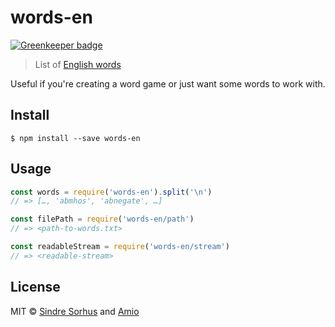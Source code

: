 # words-en

[![Greenkeeper badge](https://badges.greenkeeper.io/amio/words-en.svg)](https://greenkeeper.io/)

> List of [English words](https://github.com/atebits/Words/blob/master/Words/en.txt)

Useful if you're creating a word game or just want some words to work with.

## Install

```
$ npm install --save words-en
```

## Usage

```js
const words = require('words-en').split('\n')
// => […, 'abmhos', 'abnegate', …]

const filePath = require('words-en/path')
// => <path-to-words.txt>

const readableStream = require('words-en/stream')
// => <readable-stream>
```

## License

MIT © [Sindre Sorhus](https://sindresorhus.com) and [Amio](https://amio.cn)

